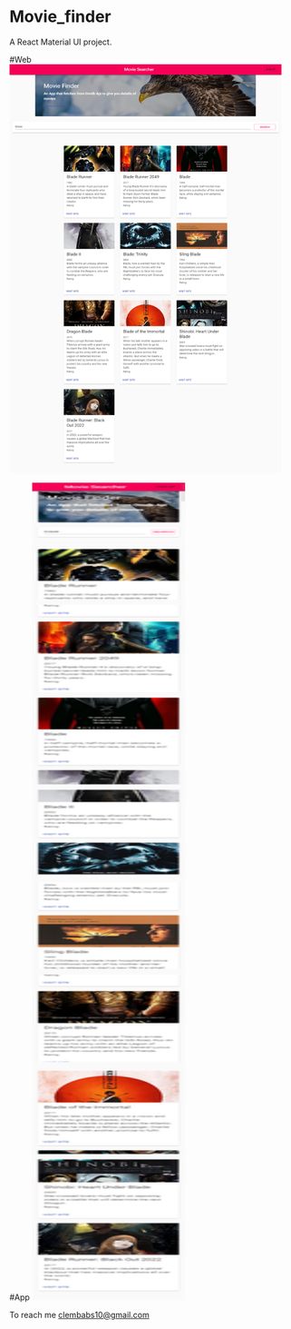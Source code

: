 # Movie_finder

A React Material UI project.

#Web
<img height = "720px"  width="480px" src=https://github.com/clembabs/ReactMovieFinder/blob/master/demo/web.png>

#App
<img height = "1440px"  width="270px" src=https://github.com/clembabs/ReactMovieFinder/blob/master/demo/app.png>


To reach me clembabs10@gmail.com

